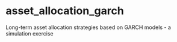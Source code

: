 # asset_allocation_garch
Long-term asset allocation strategies based on GARCH models -  a simulation exercise
